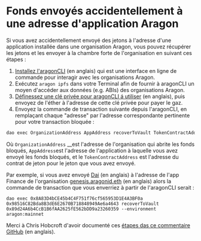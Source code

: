 # Fonds envoyés accidentellement à une adresse d'application Aragon

Si vous avez accidentellement envoyé des jetons à l'adresse d'une application installée dans une organisation Aragon, vous pouvez récupérer les jetons et les envoyer à la chambre forte de l'organisation en suivant ces étapes :

1. [Installez l'aragonCLI](https://hack.aragon.org/docs/cli-intro.html) (en anglais) qui est une interface en ligne de commande pour interagir avec les organisations Aragon.
2. Exécutez `aragon ipfs` dans votre Terminal afin de fournir à aragonCLI un moyen d'accéder aux données (e.g. ABIs) des organisations Aragon.
3. [Définessez une clé privée pour aragonCLI á utiliser](https://hack.aragon.org/docs/guides-faq#set-a-private-key) (en anglais), puis envoyez de l'éther à l'adresse de cette clé privée pour payer le gaz.
4. Envoyez la commande de transaction suivante depuis l'aragonCLI, en remplaçant chaque "adresse" par l'adresse correspondante pertinente pour votre transaction bloquée :

```powershell
dao exec OrganizationAddress AppAddress recoverToVault TokenContractAddress --environment aragon:mainnet
```

Où `OrganizationAddress` \_\_est l'adresse de l'organisation qui abrite les fonds bloqués, `AppAddress`est l'adresse de l'application à laquelle vous avez envoyé les fonds bloqués, et le `TokenContractAddress` est l'adresse du contrat de jeton pour le jeton que vous avez envoyé.

Par exemple, si vous avez envoyé [Dai](https://etherscan.io/token/0x89d24A6b4CcB1B6fAA2625fE562bDD9a23260359) (en anglais) à l'adresse de l'app Finance de l'organisation [genesis.aragonid.eth](https://mainnet.aragon.org/#/genesis/settings) (en anglais) alors la commande de transaction que vous enverriez à partir de l'aragonCLI serait :

```
dao exec 0x8A83D4bCE45b4C4F751f76cf565953D1E4A3BF0a 0x98516C82Bda8B3dE6E2670B718848949Ae6a4643 recoverToVault 0x89d24A6b4CcB1B6fAA2625fE562bDD9a23260359 --environment aragon:mainnet
```

Merci à Chris Hobcroft d'avoir documenté ces [étapes das ce commentaire GitHub](https://github.com/ethereum-cat-herders/funding/issues/2#issuecomment-477174751) (en anglais).
